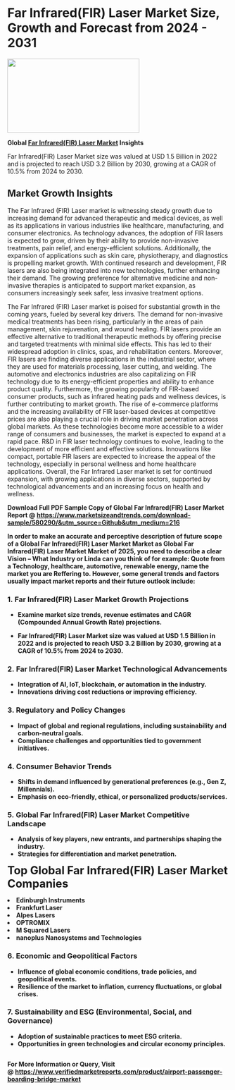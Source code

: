<H1>Far Infrared(FIR) Laser Market Size, Growth and Forecast from 2024 - 2031</H1><img class="aligncenter size-medium wp-image-584254" src="https://thirdeyenews.in/wp-content/uploads/2024/09/Global-Market-Research-300x168.jpeg" alt="" width="300" height="168" /><p><strong>Global&nbsp;<a href="https://www.marketsizeandtrends.com/download-sample/580290/&amp;utm_source=Github&utm_medium=216">Far Infrared(FIR) Laser Market</a> Insights</strong></p><p>Far Infrared(FIR) Laser Market size was valued at USD 1.5 Billion in 2022 and is projected to reach USD 3.2 Billion by 2030, growing at a CAGR of 10.5% from 2024 to 2030.</p><p><h2>Market Growth Insights</h2> <p>The Far Infrared (FIR) Laser market is witnessing steady growth due to increasing demand for advanced therapeutic and medical devices, as well as its applications in various industries like healthcare, manufacturing, and consumer electronics. As technology advances, the adoption of FIR lasers is expected to grow, driven by their ability to provide non-invasive treatments, pain relief, and energy-efficient solutions. Additionally, the expansion of applications such as skin care, physiotherapy, and diagnostics is propelling market growth. With continued research and development, FIR lasers are also being integrated into new technologies, further enhancing their demand. The growing preference for alternative medicine and non-invasive therapies is anticipated to support market expansion, as consumers increasingly seek safer, less invasive treatment options.</p> <p><strong></strong></p> <p>The Far Infrared (FIR) Laser market is poised for substantial growth in the coming years, fueled by several key drivers. The demand for non-invasive medical treatments has been rising, particularly in the areas of pain management, skin rejuvenation, and wound healing. FIR lasers provide an effective alternative to traditional therapeutic methods by offering precise and targeted treatments with minimal side effects. This has led to their widespread adoption in clinics, spas, and rehabilitation centers. Moreover, FIR lasers are finding diverse applications in the industrial sector, where they are used for materials processing, laser cutting, and welding. The automotive and electronics industries are also capitalizing on FIR technology due to its energy-efficient properties and ability to enhance product quality. Furthermore, the growing popularity of FIR-based consumer products, such as infrared heating pads and wellness devices, is further contributing to market growth. The rise of e-commerce platforms and the increasing availability of FIR laser-based devices at competitive prices are also playing a crucial role in driving market penetration across global markets. As these technologies become more accessible to a wider range of consumers and businesses, the market is expected to expand at a rapid pace. R&D in FIR laser technology continues to evolve, leading to the development of more efficient and effective solutions. Innovations like compact, portable FIR lasers are expected to increase the appeal of the technology, especially in personal wellness and home healthcare applications. Overall, the Far Infrared Laser market is set for continued expansion, with growing applications in diverse sectors, supported by technological advancements and an increasing focus on health and wellness.</p> <p><strong></p><p><span class=""><strong>Download Full PDF Sample Copy of Global Far Infrared(FIR) Laser Market Report</strong> @ <a href="https://www.marketsizeandtrends.com/download-sample/580290/&amp;utm_source=Github&utm_medium=216" target="_blank">https://www.marketsizeandtrends.com/download-sample/580290/&amp;utm_source=Github&utm_medium=216</a></span></p><p>In order to make an accurate and perceptive description of future scope of a Global&nbsp;Far Infrared(FIR) Laser Market Market as Global&nbsp;Far Infrared(FIR) Laser Market Market of 2025, you need to describe a clear Vision &ndash; What Industry or Linda can you think of for example: Quote from a Technology, healthcare, automotive, renewable energy, name the market you are Reffering to. However, some general trends and factors usually impact market reports and their future outlook include:</p><h3>1.&nbsp;<strong>Far Infrared(FIR) Laser Market Growth Projections</strong></h3><ul><li>Examine market size trends, revenue estimates and CAGR (Compounded Annual Growth Rate) projections.</li><li><p>Far Infrared(FIR) Laser Market size was valued at USD 1.5 Billion in 2022 and is projected to reach USD 3.2 Billion by 2030, growing at a CAGR of 10.5% from 2024 to 2030.</p></li></ul><h3>2.&nbsp;<strong>Far Infrared(FIR) Laser Market Technological Advancements</strong></h3><ul><li>Integration of AI, IoT, blockchain, or automation in the industry.</li><li>Innovations driving cost reductions or improving efficiency.</li></ul><h3>3.&nbsp;<strong>Regulatory and Policy Changes</strong></h3><ul><li>Impact of global and regional regulations, including sustainability and carbon-neutral goals.</li><li>Compliance challenges and opportunities tied to government initiatives.</li></ul><h3>4.&nbsp;<strong>Consumer Behavior Trends</strong></h3><ul><li>Shifts in demand influenced by generational preferences (e.g., Gen Z, Millennials).</li><li>Emphasis on eco-friendly, ethical, or personalized products/services.</li></ul><h3>5.&nbsp;<strong>Global Far Infrared(FIR) Laser Market Competitive Landscape</strong></h3><ul><li>Analysis of key players, new entrants, and partnerships shaping the industry.</li><li>Strategies for differentiation and market penetration.</li></ul><p data-pm-slice="1 1 []"><span style="color: inherit; font-family: inherit; font-size: 25px;">Top Global Far Infrared(FIR) Laser Market Companies</span></p><div class="" data-test-id=""><p><li>Edinburgh Instruments</li><li> Frankfurt Laser</li><li> Alpes Lasers</li><li> OPTROMIX</li><li> M Squared Lasers</li><li> nanoplus Nanosystems and Technologies</li></p></div><h3>6.&nbsp;<strong>Economic and Geopolitical Factors</strong></h3><ul><li>Influence of global economic conditions, trade policies, and geopolitical events.</li><li>Resilience of the market to inflation, currency fluctuations, or global crises.</li></ul><h3>7.&nbsp;<strong>Sustainability and ESG (Environmental, Social, and Governance)</strong></h3><ul><li>Adoption of sustainable practices to meet ESG criteria.</li><li>Opportunities in green technologies and circular economy principles.</li></ul><h2><strong style="font-size: 14px;">For More Information or Query, Visit @&nbsp;</strong><a style="background-color: #ffffff; font-size: 14px;" href="https://www.marketsizeandtrends.com/report/far-infrared-fir-laser-market/" target="_blank">https://www.verifiedmarketreports.com/product/airport-passenger-boarding-bridge-market</a></h2>
